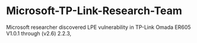# Microsoft-TP-Link-Research-Team
Microsoft researcher discovered LPE vulnerability in TP-Link Omada ER605 V1.0.1 through (v2.6) 2.2.3, 
